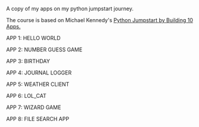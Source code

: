 A copy of my apps on my python jumpstart journey.

The course is based on Michael Kennedy's [Python Jumpstart by Building 10 Apps.](https://training.talkpython.fm/courses/details/python-language-jumpstart-building-10-apps)

APP 1: HELLO WORLD

APP 2: NUMBER GUESS GAME

APP 3: BIRTHDAY

APP 4: JOURNAL LOGGER

APP 5: WEATHER CLIENT

APP 6: LOL_CAT

APP 7: WIZARD GAME

APP 8: FILE SEARCH APP